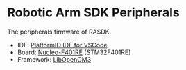# Robotic Arm SDK Peripherals

The peripherals firmware of RASDK.

- IDE: [PlatformIO IDE for VSCode](https://docs.platformio.org/en/latest/integration/ide/vscode.html)
- Board: [Nucleo-F401RE](https://www.st.com/en/evaluation-tools/nucleo-f401re.html) (STM32F401RE)
- Framework: [LibOpenCM3](https://github.com/libopencm3)
